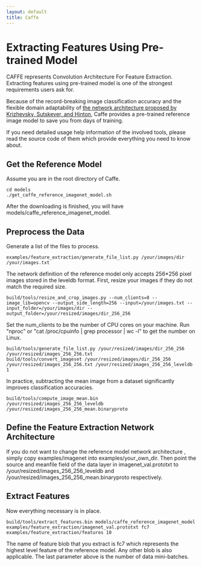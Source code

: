 ```yaml
---
layout: default
title: Caffe
---
```


Extracting Features Using Pre-trained Model
===========================================

CAFFE represents Convolution Architecture For Feature Extraction. Extracting features using pre-trained model is one of the strongest requirements users ask for.

Because of the record-breaking image classification accuracy and the flexible domain adaptability of [the network architecture proposed by Krizhevsky, Sutskever, and Hinton](http://books.nips.cc/papers/files/nips25/NIPS2012_0534.pdf), Caffe provides a pre-trained reference image model to save you from days of training. 

If you need detailed usage help information of the involved tools, please read the source code of them which provide everything you need to know about.

Get the Reference Model
-----------------------

Assume you are in the root directory of Caffe.

    cd models
    ./get_caffe_reference_imagenet_model.sh

After the downloading is finished, you will have models/caffe_reference_imagenet_model.

Preprocess the Data
-------------------

Generate a list of the files to process. 

    examples/feature_extraction/generate_file_list.py /your/images/dir /your/images.txt

The network definition of the reference model only accepts 256*256 pixel images stored in the leveldb format. First, resize your images if they do not match the required size.

    build/tools/resize_and_crop_images.py --num_clients=8 --image_lib=opencv --output_side_length=256 --input=/your/images.txt --input_folder=/your/images/dir --output_folder=/your/resized/images/dir_256_256

Set the num_clients to be the number of CPU cores on your machine. Run "nproc" or "cat /proc/cpuinfo | grep processor | wc -l" to get the number on Linux.

    build/tools/generate_file_list.py /your/resized/images/dir_256_256 /your/resized/images_256_256.txt
    build/tools/convert_imageset /your/resized/images/dir_256_256 /your/resized/images_256_256.txt /your/resized/images_256_256_leveldb 1

In practice, subtracting the mean image from a dataset significantly improves classification accuracies.

    build/tools/compute_image_mean.bin /your/resized/images_256_256_leveldb /your/resized/images_256_256_mean.binaryproto

Define the Feature Extraction Network Architecture
--------------------------------------------------

If you do not want to change the reference model network architecture , simply copy examples/imagenet into examples/your_own_dir. Then point the source and meanfile field of the data layer in imagenet_val.prototxt to /your/resized/images_256_256_leveldb and /your/resized/images_256_256_mean.binaryproto respectively. 

Extract Features
----------------

Now everything necessary is in place.

    build/tools/extract_features.bin models/caffe_reference_imagenet_model examples/feature_extraction/imagenet_val.prototxt fc7 examples/feature_extraction/features 10

The name of feature blob that you extract is fc7 which represents the highest level feature of the reference model. Any other blob is also applicable. The last parameter above is the number of data mini-batches.
